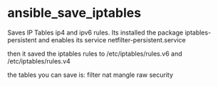 # ansible_save_iptables

Saves IP Tables ip4 and ipv6 rules.
Its installed the package iptables-persistent
and enables its service netfilter-persistent.service

then it saved the iptables rules to
/etc/iptables/rules.v6
and
/etc/iptables/rules.v4


the tables you can save is:
filter
nat
mangle
raw
security